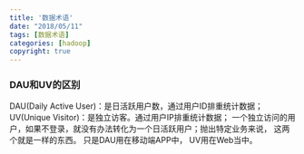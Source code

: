 ```yaml
---
title: '数据术语'
date: "2018/05/11"
tags: [数据术语]
categories: [hadoop]
copyright: true
---
```

### DAU和UV的区别
DAU(Daily Active User)：是日活跃用户数，通过用户ID排重统计数据；
UV(Unique Visitor)：是独立访客。通过用户IP排重统计数据；
一个独立访问的用户，如果不登录，就没有办法转化为一个日活跃用户；抛出特定业务来说， 这两个就是一样的东西。 只是DAU用在移动端APP中， UV用在Web当中。


